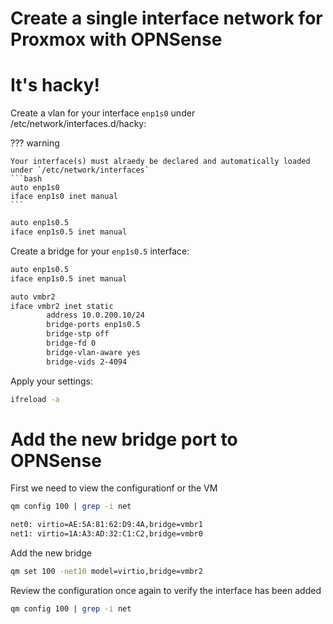 # Create a single interface network for Proxmox with OPNSense

# It's hacky!

Create a vlan for your interface `enp1s0` under /etc/network/interfaces.d/hacky:

??? warning

    Your interface(s) must alraedy be declared and automatically loaded under `/etc/network/interfaces`
    ```bash
    auto enp1s0
    iface enp1s0 inet manual
    ```

```bash title="/etc/network/interfaces.d/hacky"
auto enp1s0.5
iface enp1s0.5 inet manual
```

Create a bridge for your `enp1s0.5` interface:

```bash title="/etc/network/interfaces.d/hacky"
auto enp1s0.5
iface enp1s0.5 inet manual

auto vmbr2
iface vmbr2 inet static
        address 10.0.200.10/24
        bridge-ports enp1s0.5
        bridge-stp off
        bridge-fd 0
        bridge-vlan-aware yes
        bridge-vids 2-4094
```

Apply your settings:

```bash
ifreload -a
```

# Add the new bridge port to OPNSense

First we need to view the configurationf or the VM

```bash
qm config 100 | grep -i net
```

```bash title="Output"
net0: virtio=AE:5A:81:62:D9:4A,bridge=vmbr1
net1: virtio=1A:A3:AD:32:C1:C2,bridge=vmbr0
```

Add the new bridge
```bash
qm set 100 -net10 model=virtio,bridge=vmbr2
```

Review the configuration once again to verify the interface has been added

```bash
qm config 100 | grep -i net
```
